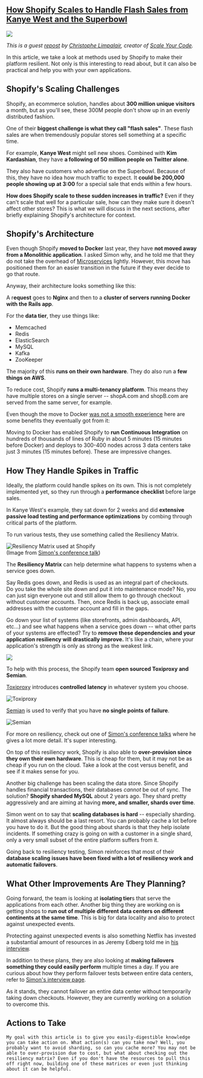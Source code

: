 ## [How Shopify Scales to Handle Flash Sales from Kanye West and the Superbowl](/blog/2015/11/2/how-shopify-scales-to-handle-flash-sales-from-kanye-west-and.html)

    

    

![](https://c2.staticflickr.com/6/5701/22686657356_45fa0ef0d2_o.jpg)

_This is a guest [repost](https://scaleyourcode.com/blog/article/23) by [Christophe Limpalair](https://twitter.com/christophelimp), creator of [Scale Your Code](https://scaleyourcode.com)._

In this article, we take a look at methods used by Shopify to make their platform resilient. Not only is this interesting to read about, but it can also be practical and help you with your own applications.

## Shopify's Scaling Challenges

Shopify, an ecommerce solution, handles about **300 million unique visitors** a month, but as you'll see, these 300M people don't show up in an evenly distributed fashion.  

One of their **biggest challenge is what they call "flash sales"**. These flash sales are when tremendously popular stores sell something at a specific time.  

For example, **Kanye West** might sell new shoes. Combined with **Kim Kardashian**, they have **a following of 50 million people on Twitter alone**.  

They also have customers who advertise on the Superbowl. Because of this, they have no idea how much traffic to expect. It **could be 200,000 people showing up at 3:00** for a special sale that ends within a few hours.  

**How does Shopify scale to these sudden increases in traffic?** Even if they can't scale that well for a particular sale, how can they make sure it doesn't affect other stores? This is what we will discuss in the next sections, after briefly explaining Shopify's architecture for context.

## Shopify's Architecture

Even though Shopify **moved to Docker** last year, they have **not moved away from a Monolithic application**. I asked Simon why, and he told me that they do not take the overhead of [Microservices](http://martinfowler.com/articles/microservices.html "Microservices explanation") lightly. However, this move has positioned them for an easier transition in the future if they ever decide to go that route.  

Anyway, their architecture looks something like this:  

A r**equest** goes to **Nginx** and then to a **cluster of servers running Docker with the Rails app**.  

For the **data tier**, they use things like:

*   Memcached
*   Redis
*   ElasticSearch
*   MySQL
*   Kafka
*   ZooKeeper

The majority of this **runs on their own hardware**. They do also run a **few things on AWS**.  

To reduce cost, Shopify **runs a multi-tenancy platform**. This means they have multiple stores on a single server -- shopA.com and shopB.com are served from the same server, for example.  

Even though the move to Docker [was not a smooth experience](https://www.youtube.com/watch?v=Qr0sATj9IVc "Simon Eskildsen on switching to Docker") here are some benefits they eventually got from it:  

Moving to Docker has enabled Shopify to **run Continuous Integration** on hundreds of thousands of lines of Ruby in about 5 minutes (15 minutes before Docker) and deploys to 300-400 nodes across 3 data centers take just 3 minutes (15 minutes before). These are impressive changes.

## How They Handle Spikes in Traffic

Ideally, the platform could handle spikes on its own. This is not completely implemented yet, so they run through a **performance checklist** before large sales.  

In Kanye West's example, they sat down for 2 weeks and did **extensive passive load testing and performance optimizations** by combing through critical parts of the platform.  

To run various tests, they use something called the Resiliency Matrix.  

![Resiliency Matrix used at Shopify](https://c2.staticflickr.com/6/5671/22090778534_a75acbb70b.jpg)  
(Image from [Simon's conference talk](https://speakerdeck.com/sirupsen/dockercon-2015-resilient-routing-and-discovery "Simon Eskildsen on Resilient Routing and Discovery and Dockercon 2015"))  

The **Resiliency Matrix** can help determine what happens to systems when a service goes down.  

Say Redis goes down, and Redis is used as an integral part of checkouts. Do you take the whole site down and put it into maintenance mode? No, you can just sign everyone out and still allow them to go through checkout without customer accounts. Then, once Redis is back up, associate email addresses with the customer account and fill in the gaps.  

Go down your list of systems (like storefronts, admin dashboards, API, etc...) and see what happens when a service goes down -- what other parts of your systems are effected? Try to **remove these dependencies and your application resiliency will drastically improve.** It's like a chain, where your application's strength is only as strong as the weakest link.  

![](https://d1ngwfo98ojxvt.cloudfront.net/images/blog/resiliency/chain.jpg)  

To help with this process, the Shopify team **open sourced Toxiproxy and Semian**.  

[Toxiproxy](https://github.com/Shopify/toxiproxy "Toxiproxy") introduces **controlled latency** in whatever system you choose.  

![Toxiproxy](https://d1ngwfo98ojxvt.cloudfront.net/images/blog/resiliency/toxiproxy.jpg)  

[Semian](https://github.com/Shopify/semian "Semian") is used to verify that you have **no single points of failure**.  

![Semian](https://d1ngwfo98ojxvt.cloudfront.net/images/blog/resiliency/semian.png)  

For more on resiliency, check out one of [Simon's conference talks](https://speakerdeck.com/sirupsen/dockercon-2015-resilient-routing-and-discovery "Simon Eskildsen on Resilient Routing and Discovery and Dockercon 2015") where he gives a lot more detail. It's super interesting.  

On top of this resiliency work, Shopify is also able to **over-provision since they own their own hardware**. This is cheap for them, but it may not be as cheap if you run on the cloud. Take a look at the cost versus benefit, and see if it makes sense for you.  

Another big challenge has been scaling the data store. Since Shopify handles financial transactions, their databases _cannot_ be out of sync. The solution? **Shopify sharded MySQL** about 2 years ago. They shard pretty aggressively and are aiming at having **more, and smaller, shards over time**.  

Simon went on to say that **scaling databases is hard** -- especially sharding. It almost always should be a last resort. You can probably cache a lot before you have to do it. But the good thing about shards is that they help isolate incidents. If something crazy is going on with a customer in a single shard, only a very small subset of the entire platform suffers from it.  

Going back to resiliency testing, Simon reinforces that most of their **database scaling issues have been fixed with a lot of resiliency work and automatic failovers**.

## What Other Improvements Are They Planning?

Going forward, the team is looking at **isolating tier**s that serve the applications from each other. Another big thing they are working on is getting shops to **run out of multiple different data centers on different continents at the same time**. This is big for data locality and also to protect against unexpected events.  

Protecting against unexpected events is also something Netflix has invested a substantial amount of resources in as Jeremy Edberg told me in [his interview](/interviews/interview/11 "Jeremdy").  

In addition to these plans, they are also looking at **making failovers something they could easily perform** multiple times a day. If you are curious about how they perform failover tests between entire data centers, refer to [Simon's interview page](/interviews/interview/14 "Simon Eskildsen interview with ScaleYourCode").  

As it stands, they cannot failover an entire data center without temporarily taking down checkouts. However, they are currently working on a solution to overcome this.

## Actions to Take

    My goal with this article is to give you easily-digestible knowledge you can take action on. What action(s) can you take now? Well, you probably want to avoid sharding, so can you cache more? You may not be able to over-provision due to cost, but what about checking out the resiliency matrix? Even if you don't have the resources to pull this off right now, building one of these matrices or even just thinking about it can be helpful.    

    